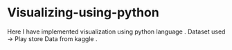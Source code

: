 # Visualizing-using-python
Here I have implemented visualization using python language .
Dataset used -> Play store Data from kaggle .

